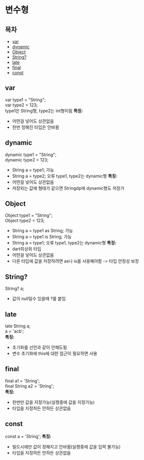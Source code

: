# 변수형

## 목차
- [var](#var)
- [dynamic](#dynamic)
- [Object](#object)
- [String?](#string?)
- [late](#late)
- [final](#final)
- [const](#const)

## var
var type1 = "String";<br>
var type2 = 123;<br>
type1은 String형, type2는 int형이됨
**특징:**
 - 어떤걸 넣어도 상관없음
 - 한번 정해진 타입은 안바뀜

## dynamic
dynamic type1 = "String";<br>
dynamic type2 = 123;<br>
 - String a = type1; 가능
 - String a = type2; 오류
type1, type2는 dynamic형
**특징:**
 - 어떤걸 넣어도 상관없음
 - 저장되는 값에 형태가 같으면 Stringdp에 dynamic형도 저장가

## Object
Object type1 = "String";<br>
Object type2 = 123;<br>
 - String a = type1 as String; 가능
 - String a = type1 is String; 가능
 - String a = type1; 오류
type1, type2는 dynamic형
**특징:**
 - dart최상위 타입
 - 어떤걸 넣어도 상관없음
 - 다른 타입에 값을 저장하려면 as나 is를 사용해야함 -> 타입 안정성 보장

## String?
String? a;<br>
 - 값이 null일수 있을때 ?를 붙임

## late
late String a;<br>
a = 'acb';<br>
**특징:**
 - 초기화를 선언과 같이 안해도됨
 - 변수 초기화에 this에 대한 접근이 필요하면 사용

## final
final a1 = 'String';<br>
final String a2 = 'String';<br>
**특징:**
 - 한번만 값을 지정가능(실행중에 값을 지정가능)
 - 타입을 지정하든 안하든 상관없음

## const
const a = 'String';
**특징:**
 - 빌드시에만 값이 정해지고 안바뀜(실행중에 값을 입력 불가능)
 - 타입을 지정하든 안하든 상관없음
